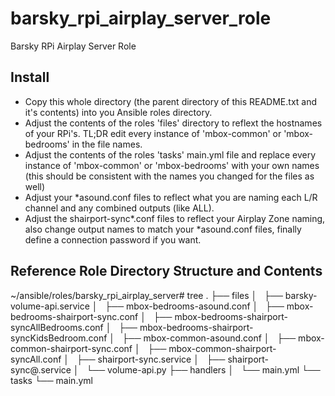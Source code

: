 # barsky_rpi_airplay_server_role
Barsky RPi Airplay Server Role
## Install
- Copy this whole directory (the parent directory of this README.txt and it's contents) into you Ansible roles directory.
- Adjust the contents of the roles 'files' directory to reflext the hostnames of your RPi's. TL;DR edit every instance of 'mbox-common' or 'mbox-bedrooms' in the file names.
- Adjust the contents of the roles 'tasks' main.yml file and replace every instance of 'mbox-common' or 'mbox-bedrooms' with your own names (this should be consistent with the names you changed for the files as well)
- Adjust your *asound.conf files to reflect what you are naming each L/R channel and any combined outputs (like ALL).
- Adjust the shairport-sync*.conf files to reflect your Airplay Zone naming, also change output names to match your *asound.conf files, finally define a connection password if you want.

## Reference Role Directory Structure and Contents
~/ansible/roles/barsky_rpi_airplay_server# tree
.
├── files
│   ├── barsky-volume-api.service
│   ├── mbox-bedrooms-asound.conf
│   ├── mbox-bedrooms-shairport-sync.conf
│   ├── mbox-bedrooms-shairport-syncAllBedrooms.conf
│   ├── mbox-bedrooms-shairport-syncKidsBedroom.conf
│   ├── mbox-common-asound.conf
│   ├── mbox-common-shairport-sync.conf
│   ├── mbox-common-shairport-syncAll.conf
│   ├── shairport-sync.service
│   ├── shairport-sync@.service
│   └── volume-api.py
├── handlers
│   └── main.yml
└── tasks
    └── main.yml
